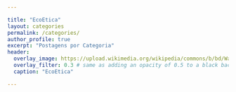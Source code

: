 ```yaml
---

title: "EcoEtica"
layout: categories
permalink: /categories/
author_profile: true
excerpt: "Postagens por Categoria"
header:
  overlay_image: https://upload.wikimedia.org/wikipedia/commons/b/bd/Wall_street_of_the_tombs_sacred_way_Kerameikos_Athens.jpg
  overlay_filter: 0.3 # same as adding an opacity of 0.5 to a black background
  caption: "EcoEtica"

---
```

